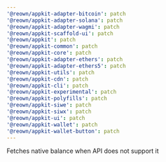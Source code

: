 ```yaml
---
'@reown/appkit-adapter-bitcoin': patch
'@reown/appkit-adapter-solana': patch
'@reown/appkit-adapter-wagmi': patch
'@reown/appkit-scaffold-ui': patch
'@reown/appkit': patch
'@reown/appkit-common': patch
'@reown/appkit-core': patch
'@reown/appkit-adapter-ethers': patch
'@reown/appkit-adapter-ethers5': patch
'@reown/appkit-utils': patch
'@reown/appkit-cdn': patch
'@reown/appkit-cli': patch
'@reown/appkit-experimental': patch
'@reown/appkit-polyfills': patch
'@reown/appkit-siwe': patch
'@reown/appkit-siwx': patch
'@reown/appkit-ui': patch
'@reown/appkit-wallet': patch
'@reown/appkit-wallet-button': patch
---
```


Fetches native balance when API does not support it
